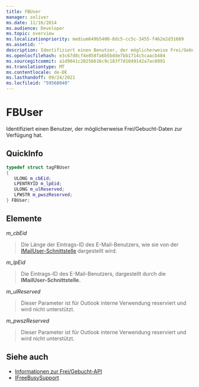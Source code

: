 ```yaml
---
title: FBUser
manager: soliver
ms.date: 11/16/2014
ms.audience: Developer
ms.topic: overview
ms.localizationpriority: medium649b5400-8dc5-cc5c-3455-f462e2d31689
ms.assetid: ''
description: Identifiziert einen Benutzer, der möglicherweise Frei/Gebucht-Daten zur Verfügung hat.
ms.openlocfilehash: e3c67d8cf4e858fa6b5bdde7bb1714c5caacb484
ms.sourcegitcommit: a1d9041c20256616c9c183f7d1049142a7ac6991
ms.translationtype: MT
ms.contentlocale: de-DE
ms.lasthandoff: 09/24/2021
ms.locfileid: "59568040"
---
```

# <a name="fbuser"></a>FBUser

Identifiziert einen Benutzer, der möglicherweise Frei/Gebucht-Daten zur Verfügung hat.
  
## <a name="quick-info"></a>QuickInfo

```cpp
typedef struct tagFBUser 
{ 
   ULONG m_cbEid; 
   LPENTRYID m_lpEid; 
   ULONG m_ulReserved; 
   LPWSTR m_pwszReserved; 
} FBUser;

```

## <a name="members"></a>Elemente

_m_cbEid_
  
> Die Länge der Eintrags-ID des E-Mail-Benutzers, wie sie von der [IMailUser-Schnittstelle](https://docs.microsoft.com/previous-versions/windows/desktop/wab/-wab-imailuser-deleteprops) dargestellt wird. 
    
_m_lpEid_
  
> Die Eintrags-ID des E-Mail-Benutzers, dargestellt durch die **IMailUser-Schnittstelle.** 
    
_m_ulReserved_
  
> Dieser Parameter ist für Outlook interne Verwendung reserviert und wird nicht unterstützt.
    
_m_pwszReserved_
  
> Dieser Parameter ist für Outlook interne Verwendung reserviert und wird nicht unterstützt.
    
## <a name="see-also"></a>Siehe auch

- [Informationen zur Frei/Gebucht-API](about-the-free-busy-api.md)  
- [IFreeBusySupport](ifreebusysupport.md)

